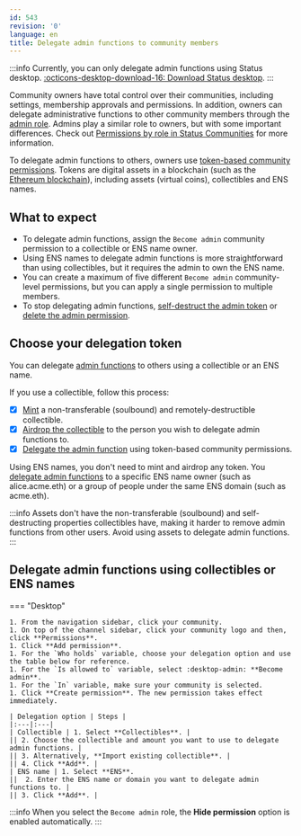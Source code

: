 ```yaml
---
id: 543
revision: '0'
language: en
title: Delegate admin functions to community members
---
```


:::info
Currently, you can only delegate admin functions using Status desktop. [:octicons-desktop-download-16: Download Status desktop](https://status.im/get).
:::

Community owners have total control over their communities, including settings, membership approvals and permissions. In addition, owners can delegate administrative functions to other community members through the [admin role](./permissions-by-role-in-status-communities). Admins play a similar role to owners, but with some important differences. Check out [Permissions by role in Status Communities](./permissions-by-role-in-status-communities) for more information.

To delegate admin functions to others, owners use [token-based community permissions](./set-up-your-community-permissions). Tokens are digital assets in a blockchain (such as the [Ethereum blockchain](../getting-started/about-the-ethereum-blockchain)), including assets (virtual coins), collectibles and ENS names.

## What to expect

- To delegate admin functions, assign the `Become admin` community permission to a collectible or ENS name owner.
- Using ENS names to delegate admin functions is more straightforward than using collectibles, but it requires the admin to own the ENS name.
- You can create a maximum of five different `Become admin` community-level permissions, but you can apply a single permission to multiple members.
- To stop delegating admin functions, [self-destruct the admin token](./self-destruct-a-token-remotely) or [delete the admin permission](./set-up-your-community-permissions#delete-community-permissions).

## Choose your delegation token

You can delegate [admin functions](./permissions-by-role-in-status-communities) to others using a collectible or an ENS name.

If you use a collectible, follow this process:

- [x] [Mint](./mint-tokens-for-your-community) a non-transferable (soulbound) and remotely-destructible collectible.
- [x] [Airdrop the collectible](./how-to-airdrop-tokens-in-status) to the person you wish to delegate admin functions to.
- [x] [Delegate the admin function](#delegate-admin-functions-using-collectibles-or-ens-names) using token-based community permissions.

Using ENS names, you don't need to mint and airdrop any token. You [delegate admin functions](#delegate-admin-functions-using-collectibles-or-ens-names) to a specific ENS name owner (such as alice.acme.eth) or a group of people under the same ENS domain (such as acme.eth).

:::info
Assets don't have the non-transferable (soulbound) and self-destructing properties collectibles have, making it harder to remove admin functions from other users. Avoid using assets to delegate admin functions.
:::

## Delegate admin functions using collectibles or ENS names

=== "Desktop"

    1. From the navigation sidebar, click your community.
    1. On top of the channel sidebar, click your community logo and then, click **Permissions**.
    1. Click **Add permission**.
    1. For the `Who holds` variable, choose your delegation option and use the table below for reference.
    1. For the `Is allowed to` variable, select :desktop-admin: **Become admin**.
    1. For the `In` variable, make sure your community is selected.
    1. Click **Create permission**. The new permission takes effect immediately.

    | Delegation option | Steps |
    |:---|:---|
    | Collectible | 1. Select **Collectibles**. |
    || 2. Choose the collectible and amount you want to use to delegate admin functions. |
    || 3. Alternatively, **Import existing collectible**. |
    || 4. Click **Add**. |
    | ENS name | 1. Select **ENS**.
    ||  2. Enter the ENS name or domain you want to delegate admin functions to. |
    || 3. Click **Add**. |

:::info
When you select the `Become admin` role, the **Hide permission** option is enabled automatically.
:::
